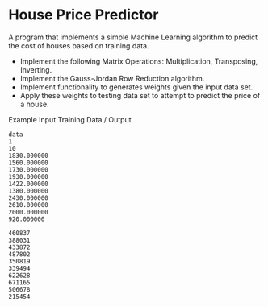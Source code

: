 
# House Price Predictor 
A program that implements a simple Machine Learning algorithm to predict the cost of houses based on training data.

- Implement the following Matrix Operations: Multiplication, Transposing, Inverting.
- Implement the Gauss-Jordan Row Reduction algorithm.
- Implement functionality to generates weights given the input data set.
- Apply these weights to testing data set to attempt to predict the price of a house.

Example Input Training Data / Output
```
data
1
10
1830.000000
1560.000000
1730.000000
1930.000000
1422.000000
1380.000000
2430.000000
2610.000000
2000.000000
920.000000
```
```
460837
388031
433872
487802
350819
339494
622628
671165
506678
215454


